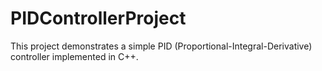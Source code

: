 # PIDControllerProject
This project demonstrates a simple PID (Proportional-Integral-Derivative) controller implemented in C++.
